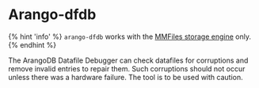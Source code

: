 Arango-dfdb
===========

{% hint 'info' %}
`arango-dfdb` works with the
[MMFiles storage engine](../../Architecture/StorageEngines.md) only.
{% endhint %}

The ArangoDB Datafile Debugger can check datafiles for corruptions
and remove invalid entries to repair them. Such corruptions should
not occur unless there was a hardware failure. The tool is to be
used with caution.
